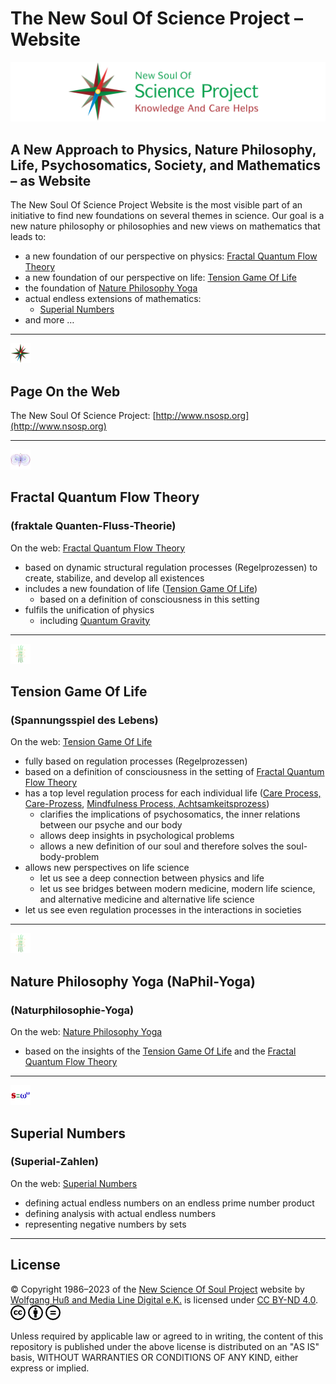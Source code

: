 # The New Soul Of Science Project – Website

![CC](/share/images/NSOSP/NSOSP_header_v01_9.jpg)

## A New Approach to Physics, Nature Philosophy, Life, Psychosomatics, Society, and Mathematics – as Website

The New Soul Of Science Project Website is the most visible part of an initiative to find new foundations on several themes in science. Our goal is a new nature philosophy or philosophies and new views on mathematics that leads to:

- a new foundation of our perspective on physics: [Fractal Quantum Flow Theory](#fractal-quantum-flow-theory)
- a new foundation of our perspective on life: [Tension Game Of Life](#tension-game-of-life)
- the foundation of [Nature Philosophy Yoga](#nature-philosophy-yoga-naphil-yoga)
- actual endless extensions of mathematics:
  - [Superial Numbers](#superial-numbers)
- and more …

----

![The New Soul Of Science Project - Favicon](/de/New-Soul-Of-Science-Project/favicon/favicon-32.png)

## Page On the Web

The New Soul Of Science Project: [http://www.nsosp.org](http://www.nsosp.org)

----

![Fractal Quantum Flow Theory - Favicon](/de/Quanten-Fluss-Theorie/favicon/favicon-32.png)

## Fractal Quantum Flow Theory

### (fraktale Quanten-Fluss-Theorie)

On the web: [Fractal Quantum Flow Theory](http://www.nsosp.org/FrQFT)

- based on dynamic structural regulation processes (Regelprozessen) to create, stabilize, and develop all existences
- includes a new foundation of life ([Tension Game Of Life](#tension-game-of-life))
  - based on a definition of consciousness in this setting
- fulfils the unification of physics
  - including [Quantum Gravity](http://www.nsosp.org/de/Quanten-Fluss-Theorie/Quantengravitation-der-Elementarteilchen_de.php)

----

![Tension Game Of Life - Favicon](/de/Spannungsspiel-des-Lebens/favicon/favicon-32.png)

## Tension Game Of Life

### (Spannungsspiel des Lebens)

On the web: [Tension Game Of Life](http://www.nsosp.org/spannung)

- fully based on regulation processes (Regelprozessen)
- based on a definition of consciousness in the setting of [Fractal Quantum Flow Theory](#fractal-quantum-flow-theory)
- has a top level regulation process for each individual life ([Care Process, Care-Prozess](http://www.nsosp.org/de/Spannungsspiel-des-Lebens/Care-Prozess-Achtsamkeitsprozess-Definition-des-Lebens.php), [Mindfulness Process, Achtsamkeitsprozess](http://www.nsosp.org/de/Spannungsspiel-des-Lebens/Care-Prozess-Achtsamkeitsprozess-Definition-des-Lebens.php))
  - clarifies the implications of psychosomatics, the inner relations between our psyche and our body
  - allows deep insights in psychological problems 
  - allows a new definition of our soul and therefore solves the soul-body-problem
- allows new perspectives on life science
  - let us see a deep connection between physics and life
  - let us see bridges between modern medicine, modern life science, and alternative medicine and alternative life science
- let us see even regulation processes in the interactions in societies

----

![Nature Philosophy Yoga - Favicon](/de/Naturphilosophie-Yoga/favicon/favicon-32.png)

## Nature Philosophy Yoga (NaPhil-Yoga)

### (Naturphilosophie-Yoga)

On the web: [Nature Philosophy Yoga](http://www.NaPhil-Yoga.org)

- based on the insights of the [Tension Game Of Life](#tension-game-of-life) and the [Fractal Quantum Flow Theory](#fractal-quantum-flow-theory)

----

![Superial Numbers - Favicon](/de/Superial-Zahlen/favicon/favicon-32.png)

## Superial Numbers

### (Superial-Zahlen)

On the web: [Superial Numbers](http://www.nsosp.org/de/Superial-Zahlen)

- defining actual endless numbers on an endless prime number product 
- defining analysis with actual endless numbers 
- representing negative numbers by sets 

----

## License

© Copyright 1986–2023 of the [New Science Of Soul Project](http://www.nsosp.org) website by [Wolfgang Huß and Media Line Digital e.K.](http://www.nsosp.org/de/Quanten-Fluss-Theorie/Impressum_de.php#OM:FrQFT:Impressum:Inhaberdaten) is licensed under [CC BY-ND 4.0](https://creativecommons.org/licenses/by-nd/4.0). ![CC](/share/images/Copyright/cc.7a093a7d-smal-for-GitHub.png) ![iconby](/share/images/Copyright/by.f6aa22c4-smal-for-GitHub.png) ![iconnd](/share/images/Copyright/nd.64831b7b-smal-for-GitHub.png)

Unless required by applicable law or agreed to in writing, the content of this repository is published under the above license is distributed on an "AS IS" basis, WITHOUT WARRANTIES OR CONDITIONS OF ANY KIND, either express or implied.
